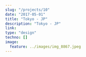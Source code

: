 ```yaml
---
slug: "/projects/10"
date: "2017-05-01"
title: "Tokyo - JP"
description: "Tokyo - JP"
link:
type: "design"
techno: []
image:
  feature: ../images/img_8867.jpeg
---
```

